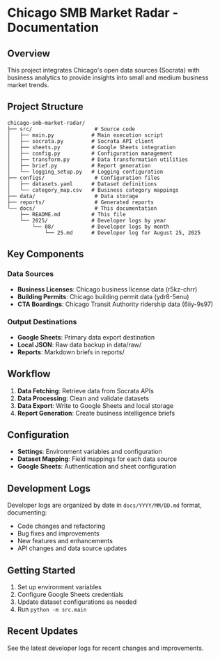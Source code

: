 # Chicago SMB Market Radar - Documentation

## Overview
This project integrates Chicago's open data sources (Socrata) with business analytics to provide insights into small and medium business market trends.

## Project Structure
```
chicago-smb-market-radar/
├── src/                    # Source code
│   ├── main.py            # Main execution script
│   ├── socrata.py         # Socrata API client
│   ├── sheets.py          # Google Sheets integration
│   ├── config.py          # Configuration management
│   ├── transform.py       # Data transformation utilities
│   ├── brief.py           # Report generation
│   └── logging_setup.py   # Logging configuration
├── configs/                # Configuration files
│   ├── datasets.yaml      # Dataset definitions
│   └── category_map.csv   # Business category mappings
├── data/                   # Data storage
├── reports/                # Generated reports
└── docs/                   # This documentation
    ├── README.md          # This file
    └── 2025/              # Developer logs by year
        └── 08/            # Developer logs by month
            └── 25.md      # Developer log for August 25, 2025
```

## Key Components

### Data Sources
- **Business Licenses**: Chicago business license data (r5kz-chrr)
- **Building Permits**: Chicago building permit data (ydr8-5enu)
- **CTA Boardings**: Chicago Transit Authority ridership data (6iiy-9s97)

### Output Destinations
- **Google Sheets**: Primary data export destination
- **Local JSON**: Raw data backup in data/raw/
- **Reports**: Markdown briefs in reports/

## Workflow
1. **Data Fetching**: Retrieve data from Socrata APIs
2. **Data Processing**: Clean and validate datasets
3. **Data Export**: Write to Google Sheets and local storage
4. **Report Generation**: Create business intelligence briefs

## Configuration
- **Settings**: Environment variables and configuration
- **Dataset Mapping**: Field mappings for each data source
- **Google Sheets**: Authentication and sheet configuration

## Development Logs
Developer logs are organized by date in `docs/YYYY/MM/DD.md` format, documenting:
- Code changes and refactoring
- Bug fixes and improvements
- New features and enhancements
- API changes and data source updates

## Getting Started
1. Set up environment variables
2. Configure Google Sheets credentials
3. Update dataset configurations as needed
4. Run `python -m src.main`

## Recent Updates
See the latest developer logs for recent changes and improvements.
